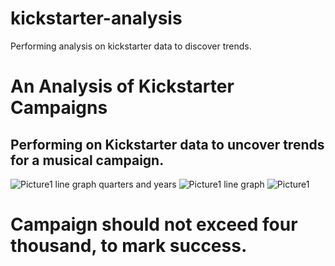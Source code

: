 # kickstarter-analysis
Performing analysis on kickstarter data to discover trends.
# An Analysis of Kickstarter Campaigns
## Performing on Kickstarter data to uncover trends for a musical campaign.
![Picture1 line graph quarters and years](https://user-images.githubusercontent.com/98627709/155447991-7668800e-f8af-4f14-bb3b-eae08208bee1.png)
![Picture1 line graph](https://user-images.githubusercontent.com/98627709/155447993-57de6478-823f-4266-95a7-22f0e4913bcf.png)
![Picture1](https://user-images.githubusercontent.com/98627709/155447995-ef79e00a-a115-4f4b-9c72-ab311bdd5cda.png)
# Campaign should not exceed four thousand, to mark success.
